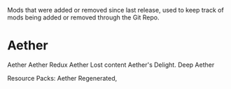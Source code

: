 Mods that were added or removed since last release, used to keep track of mods being added or removed through the Git Repo. 

# Aether

Aether
Aether Redux
Aether Lost content
Aether's Delight.
Deep Aether

Resource Packs: Aether Regenerated,